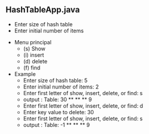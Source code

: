 ## HashTableApp.java
- Enter size of hash table
- Enter initial number of items
* Menu principal
	- (s) Show
  	- (i) insert
  	- (d) delete
  	- (f) find
* Example
	- Enter size of hash table: 5
	- Enter initial number of items: 2
	- Enter first letter of show, insert, delete, or find: s
	* output : Table: 30 ** ** ** 9
	- Enter first letter of show, insert, delete, or find: d
	- Enter key value to delete: 30
	- Enter first letter of show, insert, delete, or find: s
	* output : Table: -1 ** ** ** 9
	
